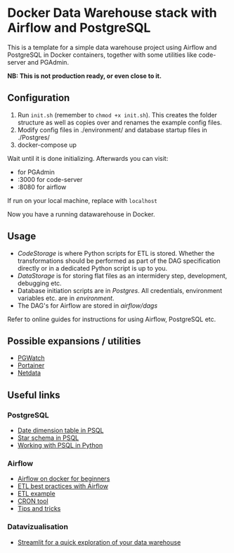 # Docker Data Warehouse stack with Airflow and PostgreSQL

This is a template for a simple data warehouse project using Airflow and PostgreSQL in Docker containers, together with some utilities like code-server and PGAdmin.

**NB: This is not production ready, or even close to it.**

## Configuration

1. Run `init.sh` (remember to `chmod +x init.sh`). This creates the folder structure as well as copies over and renames the example config files.
2. Modify config files in ./environment/ and database startup files in ./Postgres/
3. docker-compose up

Wait until it is done initializing. Afterwards you can visit:

 - <host> for PGAdmin
 - <host>:3000 for code-server
 - <host>:8080 for airflow

 If run on your local machine, replace <host> with `localhost`

 Now you have a running datawarehouse in Docker.

## Usage

- *CodeStorage* is where Python scripts for ETL is stored. Whether the transformations should be performed as part of the DAG specification directly or in a dedicated Python script is up to you.
- *DataStorage* is for storing flat files as an intermidery step, development, debugging etc.
- Database initiation scripts are in *Postgres*. All credentials, environment variables etc. are in *environment*. 
- The DAG's for Airflow are stored in *airflow/dags*

Refer to online guides for instructions for using Airflow, PostgreSQL etc.

## Possible expansions / utilities
- [PGWatch](https://github.com/cybertec-postgresql/pgwatch2)
- [Portainer](https://www.portainer.io/)
- [Netdata](https://www.netdata.cloud/)

## Useful links

### PostgreSQL
 - [Date dimension table in PSQL](https://medium.com/@duffn/creating-a-date-dimension-table-in-postgresql-af3f8e2941ac)
 - [Star schema in PSQL](https://stackoverflow.com/questions/40972120/how-to-arrange-my-data-in-a-star-schema-structure-in-postgresql)
 - [Working with PSQL in Python](https://stackabuse.com/working-with-postgresql-in-python/)
 
 ### Airflow
 - [Airflow on docker for beginners](https://medium.com/@itunpredictable/apache-airflow-on-docker-for-complete-beginners-cf76cf7b2c9a)
 - [ETL best practices with Airflow](https://gtoonstra.github.io/etl-with-airflow/index.html)
 - [ETL example](http://michael-harmon.com/blog/AirflowETL.html)
 - [CRON tool](https://crontab.guru/)
 - [Tips and tricks](https://medium.com/datareply/airflow-lesser-known-tips-tricks-and-best-practises-cf4d4a90f8f)

 ### Datavizualisation
- [Streamlit for a quick exploration of your data warehouse](https://towardsdatascience.com/how-to-write-web-apps-using-simple-python-for-data-scientists-a227a1a01582)
